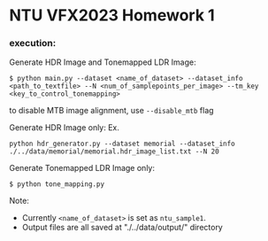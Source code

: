# NTU VFX2023 Homework 1

### execution:
Generate HDR Image and Tonemapped LDR Image:
```
$ python main.py --dataset <name_of_dataset> --dataset_info <path_to_textfile> --N <num_of_samplepoints_per_image> --tm_key <key_to_control_tonemapping>
```
to disable MTB image alignment, use ```--disable_mtb``` flag

Generate HDR Image only:
Ex.
```
python hdr_generator.py --dataset memorial --dataset_info ./../data/memorial/memorial.hdr_image_list.txt --N 20
```

Generate Tonemapped LDR Image only:
```
$ python tone_mapping.py 
```


Note:
- Currently ```<name_of_dataset>``` is set as ```ntu_sample1```.
- Output files are all saved at "./../data/output/" directory